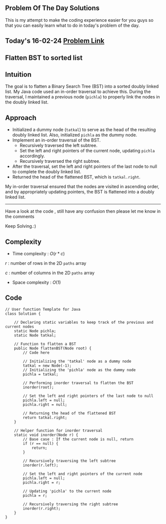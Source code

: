 ## Problem Of The Day Solutions

This is my attempt to make the coding experience easier for you guys so that you can easily learn what to do in today's problem of the day.

## Today's 16-02-24 [Problem Link](https://www.geeksforgeeks.org/problems/flatten-bst-to-sorted-list--111950/1)
## Flatten BST to sorted list

## Intuition
The goal is to flatten a Binary Search Tree (BST) into a sorted doubly linked list. My Java code used an in-order traversal to achieve this. During the traversal, I maintained a previous node (`pichla`) to properly link the nodes in the doubly linked list.


## Approach

- Initialized a dummy node (`tatkal`) to serve as the head of the resulting doubly linked list. Also, initialized `pichla` as the dummy node.
- Implement an in-order traversal of the BST.
   - Recursively traversed the left subtree.
   - Set the left and right pointers of the current node, updating `pichla` accordingly.
   - Recursively traversed the right subtree.
- After the traversal, set the left and right pointers of the last node to null to complete the doubly linked list.
- Returned the head of the flattened BST, which is `tatkal.right`.

My in-order traversal ensured that the nodes are visited in ascending order, and by appropriately updating pointers, the BST is flattened into a doubly linked list.

---
Have a look at the code , still have any confusion then please let me know in the comments

Keep Solving.:)

## Complexity
- Time complexity : $O(r * c)$
<!-- Add your time complexity here, e.g. $$O())$$ -->

$r$ : number of rows in the 2D `paths` array 

$c$ : number of columns in the 2D `paths` array 

- Space complexity : $O(1)$
<!-- Add your space complexity here, e.g. $$O(n)$$ -->
## Code 

```
// User function Template for Java
class Solution {
    
    // Declaring static variables to keep track of the previous and current nodes
    static Node pichla;
    static Node tatkal;

    // Function to flatten a BST
    public Node flattenBST(Node root) {
        // Code here

        // Initializing the 'tatkal' node as a dummy node
        tatkal = new Node(-1);
        // Initializing the 'pichla' node as the dummy node
        pichla = tatkal;

        // Performing inorder traversal to flatten the BST
        inorder(root);

        // Set the left and right pointers of the last node to null
        pichla.left = null;
        pichla.right = null;

        // Returning the head of the flattened BST
        return tatkal.right;
    }

    // Helper function for inorder traversal
    static void inorder(Node r) {
        // Base case : If the current node is null, return
        if (r == null) {
            return;
        }

        // Recursively traversing the left subtree
        inorder(r.left);

        // Set the left and right pointers of the current node
        pichla.left = null;
        pichla.right = r;

        // Updating 'pichla' to the current node
        pichla = r;

        // Recursively traversing the right subtree
        inorder(r.right);
    }
}
```
